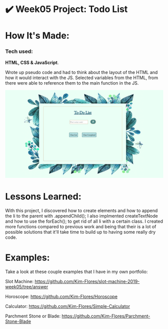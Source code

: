 # ✔️ Week05 Project: Todo List

# How It's Made:
### Tech used: 
**HTML, CSS & JavaScript**. 

Wrote up pseudo code and had to think about the layout of the HTML and how it would interact with the JS. Selected variables from the HTML, from there were able to reference them to the main function in the JS.

![To Do List Final](todo.png)




# Lessons Learned:
With this project, I discovered how to create elements and how to append the li to the parent with .appendChild(); I also implmented createTextNode and how to use the forEach(); to get rid of all li with a certain class. I created more functions compared to previous work and being that their is a lot of possible solutions that it'll take time to build up to having some really dry code. 

# Examples:

Take a look at these couple examples that I have in my own portfolio:

Slot Machine:  https://github.com/Kim-Flores/slot-machine-2019-week05/tree/answer

Horoscope: https://github.com/Kim-Flores/Horoscope

Calculator: https://github.com/Kim-Flores/Simple-Calculator

Parchment Stone or Blade: https://github.com/Kim-Flores/Parchment-Stone-Blade
